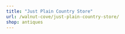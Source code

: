 ```yaml
---
title: "Just Plain Country Store"
url: /walnut-cove/just-plain-country-store/
shop: antiques
---
```

